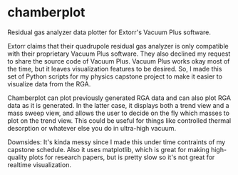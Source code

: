 # chamberplot
Residual gas analyzer data plotter for Extorr's Vacuum Plus software.

Extorr claims that their quadrupole residual gas analyzer is only compatible with their proprietary Vacuum Plus software. They also declined my request to share the source code of Vacuum Plus. Vacuum Plus works okay most of the time, but it leaves visualization features to be desired. So, I made this set of Python scripts for my physics capstone project to make it easier to visualize data from the RGA.

Chamberplot can plot previously generated RGA data and can also plot RGA data as it is generated. In the latter case, it displays both a trend view and a mass sweep view, and allows the user to decide on the fly which masses to plot on the trend view. This could be useful for things like controlled thermal desorption or whatever else you do in ultra-high vacuum.

Downsides: It's kinda messy since I made this under time contraints of my capstone schedule. Also it uses matplotlib, which is great for making high-quality plots for research papers, but is pretty slow so it's not great for realtime visualization.
